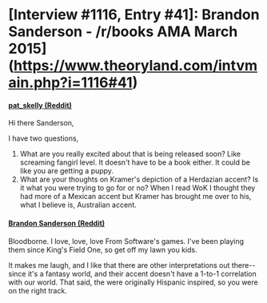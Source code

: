 # [Interview #1116, Entry #41]: Brandon Sanderson - /r/books AMA March 2015](https://www.theoryland.com/intvmain.php?i=1116#41)

#### [pat\_skelly (Reddit)](http://www.reddit.com/r/books/comments/2ytg2h/im_novelist_brandon_sanderson_ama/cpcty46)

Hi there Sanderson,

I have two questions,

1. What are you really excited about that is being released soon? Like screaming fangirl level. It doesn't have to be a book either. It could be like you are getting a puppy.
2. What are your thoughts on Kramer's depiction of a Herdazian accent? Is it what you were trying to go for or no? When I read WoK I thought they had more of a Mexican accent but Kramer has brought me over to his, what I believe is, Australian accent.

#### [Brandon Sanderson (Reddit)](http://www.reddit.com/r/books/comments/2ytg2h/im_novelist_brandon_sanderson_ama/cpdfsgx)

Bloodborne. I love, love, love From Software's games. I've been playing them since King's Field One, so get off my lawn you kids.
  
It makes me laugh, and I like that there are other interpretations out there--since it's a fantasy world, and their accent doesn't have a 1-to-1 correlation with our world. That said, the were originally Hispanic inspired, so you were on the right track.

